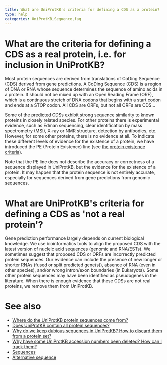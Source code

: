 ```yaml
---
title: What are UniProtKB's criteria for defining a CDS as a protein?
type: help
categories: UniProtKB,Sequence,faq
---
```


# What are the criteria for defining a CDS as a real protein, i.e. for inclusion in UniProtKB?

Most protein sequences are derived from translations of CoDing Sequence (CDS) derived from gene predictions. A CoDing Sequence (CDS) is a region of DNA or RNA whose sequence determines the sequence of amino acids in a protein. It should not be mixed up with an Open Reading Frame (ORF), which is a continuous stretch of DNA codons that begins with a start codon and ends at a STOP codon. All CDS are ORFs, but not all ORFs are CDS...

Some of the predicted CDSs exhibit strong sequence similarity to known proteins in closely related species. For other proteins there is experimental evidence, such as Edman sequencing, clear identification by mass spectrometry (MSI), X-ray or NMR structure, detection by antibodies, etc. However, for some other proteins, there is no evidence at all. To indicate these different levels of evidence for the existence of a protein, we have introduced the PE (Protein Existence) line (see [the protein existence criteria](https://ftp.uniprot.org/pub/databases/uniprot/current_release/knowledgebase/complete/docs/pe_criteria.txt)).

Note that the PE line does not describe the accuracy or correctness of a sequence displayed in UniProtKB, but the evidence for the existence of a protein. It may happen that the protein sequence is not entirely accurate, especially for sequences derived from gene predictions from genomic sequences.

# What are UniProtKB's criteria for defining a CDS as 'not a real protein'?

Gene prediction performance largely depends on current biological knowledge. We use bioinformatics tools to align the proposed CDS with the latest version of nucleic acid sequences (genomic and RNA/ESTs). We sometimes suggest that proposed CDS or ORFs are incorrectly predicted protein sequences. Our evidence can include the presence of new longer or shorter RNAs (fused or split predicted gene(s)), absence of RNA (even in other species), and/or wrong intron/exon boundaries (in Eukaryota). Some other protein sequences may have been identified as pseudogenes in the literature. When there is enough evidence that these CDSs are not real proteins, we remove them from UniProtKB.

# See also

- [Where do the UniProtKB protein sequences come from?](https://www.uniprot.org/help/sequence_origin)
- [Does UniProtKB contain all protein sequences?](https://www.uniprot.org/help/uniprotkb_coverage)
- [Why do we keep dubious sequences in UniProtKB? How to discard them from a protein set?](https://www.uniprot.org/help/dubious_sequences)
- [Why have some UniProtKB accession numbers been deleted? How can I track them?](https://www.uniprot.org/help/deleted_accessions)
- [Sequences](https://www.uniprot.org/help/sequences)
- [Alternative sequence](https://www.uniprot.org/help/var_seq)
